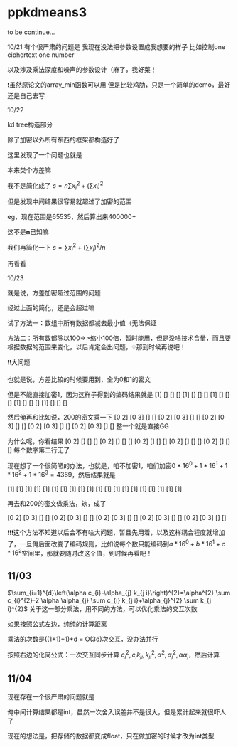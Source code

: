 # ppkdmeans3

to be continue...

10/21
有个很严肃的问题是
我现在没法把参数设置成我想要的样子
比如控制one ciphertext one number

以及涉及乘法深度和噪声的参数设计（麻了，我好菜！

❗虽然原论文的array_min函数可以用
但是比较鸡肋，只是一个简单的demo，最好还是自己去写

10/22

kd tree构造部分

除了加密以外所有东西的框架都构造好了

这里发现了一个问题也就是

本来类个方差嘛

我不是简化成了
$s = n\sum{x_i^2} + (\sum{x_i})^2$

但是发现中间结果很容易就超过了加密的范围

eg，现在范围是65535，然后算出来400000+

这不是**n**已知嘛

我们再简化一下
$s = \sum{x_i^2} + (\sum{x_i})^2/n$

再看看

10/23

就是说，方差加密超过范围的问题

经过上面的简化，还是会超过嘛

试了方法一：数组中所有数据都减去最小值（无法保证

方法二：所有数都除以100->>缩小100倍，暂时能用，但是没啥技术含量，而且要根据数据的范围来变化，以后肯定会出问题，💡那到时候再说吧！

❗❗大问题

也就是说，方差比较的时候要用到，全为0和1的密文

但是不能直接加密1，因为这样子得到的编码结果就是
[1]
[]
[]
[]
[1]
[]
[]
[]
[1]
[]
[]
[]
[1]
[]
[]
[]
[1]
[]
[]
[]

然后俺再和比如说，200的密文乘一下
[0 2]
[0 3]
[]
[]
[0 2]
[0 3]
[]
[]
[0 2]
[0 3]
[]
[]
[0 2]
[0 3]
[]
[]
[0 2]
[0 3]
[]
[]
整一个就是直接GG

为什么呢，你看结果
[0 2]
[]
[]
[]
[0 2]
[]
[]
[]
[0 2]
[]
[]
[]
[0 2]
[]
[]
[]
[0 2]
[]
[]
[]
每个数字第二行无了

现在想了一个很简陋的办法，也就是，咱不加密1，咱们加密$0*16^0 + 1*16^1+1*16^2+1*16^3 = 4369$，然后结果就是

[1]
[1]
[1]
[1]
[1]
[1]
[1]
[1]
[1]
[1]
[1]
[1]
[1]
[1]
[1]
[1]
[1]
[1]
[1]
[1]

再去和200的密文做乘法，欸，成了

[0 2]
[0 3]
[]
[]
[0 2]
[0 3]
[]
[]
[0 2]
[0 3]
[]
[]
[0 2]
[0 3]
[]
[]
[0 2]
[0 3]
[]
[]

❗❗❗这个方法不知道以后会不有啥大问题，暂且先用着，以及这样耦合程度就增加了，一旦俺后面改变了编码规则，比如说每个数只能编码到$a*16^0+b*16^1+c*16^2$空间里，那就要随时改这个值，到时候再看吧！

## 11/03
$\sum_{i=1}^{d}\left(\alpha c_{i}-\alpha_{j} k_{j i}\right)^{2}=\alpha^{2} \sum c_{i}^{2}-2 \alpha \alpha_{j} \sum c_{i} k_{j i}+\alpha_{j}^{2} \sum k_{j i}^{2}$
关于这一部分乘法，用不同的方法，可以优化乘法的交互次数

如果按照公式左边，纯纯的计算距离

乘法的次数是((1+1)+1)*d = O(3d)次交互，没办法并行

按照右边的化简公式：一次交互同步计算 $c_i^2, c_ik_{ji}, k_{ji}^2,\alpha^2, \alpha_j^2,\alpha\alpha_j$，然后计算


## 11/04
现在存在一个很严肃的问题就是

俺中间计算结果都是int，虽然一次舍入误差并不是很大，但是累计起来就很吓人了

现在的想法是，把存储的数据都变成float，只在做加密的时候才改为int类型